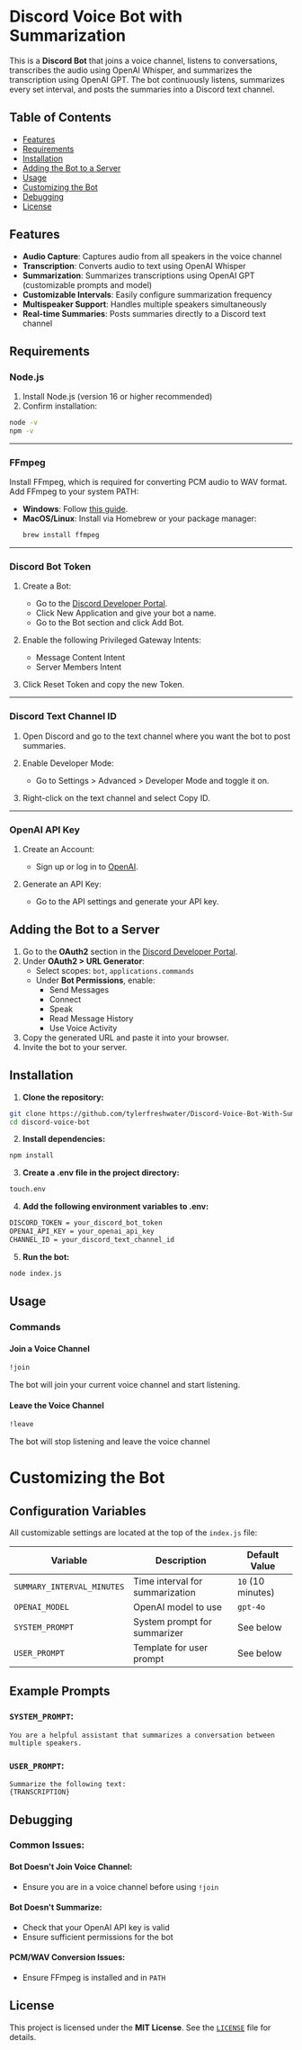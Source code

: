 # Discord Voice Bot with Summarization

This is a **Discord Bot** that joins a voice channel, listens to conversations, transcribes the audio using OpenAI Whisper, and summarizes the transcription using OpenAI GPT. The bot continuously listens, summarizes every set interval, and posts the summaries into a Discord text channel.

## Table of Contents
- [Features](#features)
- [Requirements](#requirements)
- [Installation](#installation)
- [Adding the Bot to a Server](#adding-the-bot-to-a-server)
- [Usage](#usage)
- [Customizing the Bot](#customizing-the-bot)
- [Debugging](#debugging)
- [License](#license)

## Features
- **Audio Capture**: Captures audio from all speakers in the voice channel
- **Transcription**: Converts audio to text using OpenAI Whisper
- **Summarization**: Summarizes transcriptions using OpenAI GPT (customizable prompts and model)
- **Customizable Intervals**: Easily configure summarization frequency
- **Multispeaker Support**: Handles multiple speakers simultaneously
- **Real-time Summaries**: Posts summaries directly to a Discord text channel

## Requirements

### Node.js
1. Install Node.js (version 16 or higher recommended)
2. Confirm installation:
```bash
node -v
npm -v
```

---

### FFmpeg
Install FFmpeg, which is required for converting PCM audio to WAV format.  
Add FFmpeg to your system PATH:
- **Windows**: Follow [this guide](https://www.wikihow.com/Install-FFmpeg-on-Windows).
- **MacOS/Linux**: Install via Homebrew or your package manager:
  ```bash
  brew install ffmpeg
  ```

---

### Discord Bot Token

1. Create a Bot:
   - Go to the [Discord Developer Portal](https://discord.com/developers/applications).
   - Click New Application and give your bot a name.
   - Go to the Bot section and click Add Bot.

2. Enable the following Privileged Gateway Intents:
   - Message Content Intent
   - Server Members Intent
3. Click Reset Token and copy the new Token.

---

### Discord Text Channel ID

1. Open Discord and go to the text channel where you want the bot to post summaries.

2. Enable Developer Mode:
   - Go to Settings > Advanced > Developer Mode and toggle it on.

3. Right-click on the text channel and select Copy ID.

---

### OpenAI API Key

1. Create an Account:
   - Sign up or log in to [OpenAI](https://platform.openai.com).

2. Generate an API Key:
   - Go to the API settings and generate your API key.

## Adding the Bot to a Server
1. Go to the **OAuth2** section in the [Discord Developer Portal](https://discord.com/developers/applications).
2. Under **OAuth2 > URL Generator**:
   - Select scopes: `bot`, `applications.commands`
   - Under **Bot Permissions**, enable:
     - Send Messages
     - Connect
     - Speak
     - Read Message History
     - Use Voice Activity
3. Copy the generated URL and paste it into your browser.
4. Invite the bot to your server.

## Installation

1. **Clone the repository:**

```bash
git clone https://github.com/tylerfreshwater/Discord-Voice-Bot-With-Summarization.git
cd discord-voice-bot
```

2. **Install dependencies:**

```bash
npm install
```

3. **Create a .env file in the project directory:**
```bash
touch.env
```

4. **Add the following environment variables to .env:**
```bash
DISCORD_TOKEN = your_discord_bot_token
OPENAI_API_KEY = your_openai_api_key
CHANNEL_ID = your_discord_text_channel_id
```

5. **Run the bot:**
```bash
node index.js
```

## Usage

### Commands

#### Join a Voice Channel
```bash
!join
```
The bot will join your current voice channel and start listening.

#### Leave the Voice Channel
```bash
!leave
```
The bot will stop listening and leave the voice channel

# Customizing the Bot

## Configuration Variables

All customizable settings are located at the top of the `index.js` file:

| Variable                  | Description                           | Default Value       |
|---------------------------|---------------------------------------|---------------------|
| `SUMMARY_INTERVAL_MINUTES` | Time interval for summarization       | `10` (10 minutes)   |
| `OPENAI_MODEL`            | OpenAI model to use                   | `gpt-4o`             |
| `SYSTEM_PROMPT`           | System prompt for summarizer          | See below           |
| `USER_PROMPT`    | Template for user prompt              | See below           |

## Example Prompts

### `SYSTEM_PROMPT`:
```plaintext
You are a helpful assistant that summarizes a conversation between multiple speakers.
```

### `USER_PROMPT`:
```plaintext
Summarize the following text:
{TRANSCRIPTION}
```

## Debugging

### Common Issues:

#### Bot Doesn't Join Voice Channel:
- Ensure you are in a voice channel before using `!join`

#### Bot Doesn't Summarize:
- Check that your OpenAI API key is valid
- Ensure sufficient permissions for the bot

#### PCM/WAV Conversion Issues:
- Ensure FFmpeg is installed and in `PATH`

## License

This project is licensed under the **MIT License**. See the [`LICENSE`](LICENSE) file for details.
